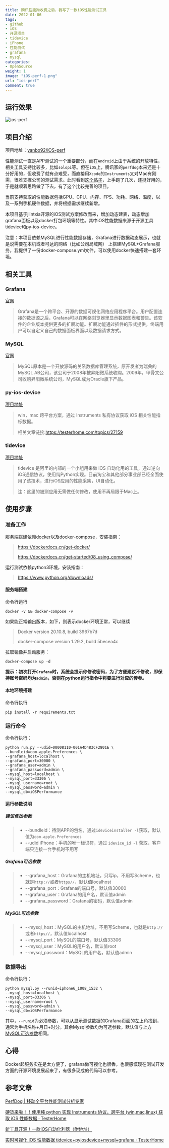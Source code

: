```yaml
---
title: 腾讯性能狗收费之后，我写了一款iOS性能测试工具
date: 2022-01-06
tags:
- github
- iOS
- 开源项目
- tidevice
- iPhone
- 性能测试
- grafana
- mysql
categories:
- OpenSource
weight: 1
image: "iOS-perf-1.png"
url: "ios-perf"
comment: true
---
```




## 运行效果

![ios-perf](iOS-perf-1.png)


## 项目介绍

项目地址：[yanbo92/iOS-perf](https://github.com/yanbo92/iOS-perf)

性能测试一直是APP测试的一个重要部分，而在`Android`上由于系统的开放特性，相关工具支持比较多，比如`solopi`等。但在`iOS`上，腾讯家的`perfdog`本来还是十分好用的，但收费了就有点难受，而直接用`Xcode`的`Instruments`又对Mac有刚需，很难支撑公司的测试需求。此时看到[这个贴子](http://testerhome.com/topics/31066)，上手跑了几次，还挺好用的，于是就顺着思路做了下去，有了这个比较完善的项目。

当前支持获取的性能数据包括GPU、CPU、内存、FPS、功耗、网络、温度，以及一系列手机硬件数据，并将根据需求继续新增。

本项目基于jlintxia开源的iOS测试方案修改而来，增加动态建表，动态增加grafana面板以及docker打包环境等特性。其中iOS性能数据来源于开源工具tidevice和py-ios-device。

注意：本项目依赖MySQL进行性能数据存储，Grafana进行数据动态展示，也就是说需要在本机或者可达的网络（比如公司局域网） 上搭建MySQL+Grafana服务，我提供了一份docker-compose.yml文件，可以使用docker快速搭建一套环境。



## 相关工具

### Grafana
[官网](https://grafana.com/)

> Grafana是一个跨平台、开源的数据可视化网络应用程序平台。用户配置连接的数据源之后，Grafana可以在网络浏览器里显示数据图表和警告。该软件的企业版本提供更多的扩展功能。扩展功能通过插件的形式提供，终端用户可以自定义自己的数据面板界面以及数据请求方式。

### MySQL
[官网](https://www.mysql.com/cn/)

> MySQL原本是一个开放源码的关系数据库管理系统，原开发者为瑞典的MySQL AB公司，该公司于2008年被昇阳微系统收购。2009年，甲骨文公司收购昇阳微系统公司，MySQL成为Oracle旗下产品。


### py-ios-device
[项目地址](https://github.com/YueChen-C/py-ios-device)

> win，mac 跨平台方案，通过 Instruments 私有协议获取 iOS 相关性能指标数据。
>
> 相关文章链接:https://testerhome.com/topics/27159


### tidevice
[项目地址](https://github.com/alibaba/taobao-iphone-device)

> tidevice 是阿里的内部的一个小组用来做 iOS 自动化用的工具，通过逆向iOS通信协议，使用纯Python实现。目前淘宝和其他部分事业部已经全面使用了该技术，进行iOS应用的性能采集，UI自动化。
>
> 注：这里的被测应用无需做任何修改，使用不再局限于Mac上。



## 使用步骤

### 准备工作

服务端搭建依赖docker以及docker-compose，安装指南：

>https://dockerdocs.cn/get-docker/
>
>https://dockerdocs.cn/get-started/08_using_compose/

运行测试依赖python3环境，安装指南：

>https://www.python.org/downloads/


#### 服务端搭建

命令行运行

```shell
docker -v && docker-compose -v
```

如果能正常输出版本，如下，则表示docker环境正常，可以继续

>Docker version 20.10.8, build 3967b7d
>
>docker-compose version 1.29.2, build 5becea4c

拉取镜像并启动服务：

```shell
docker-compose up -d  
```
**提示：初次打开`Grafana`时，系统会提示你修改密码，为了方便建议不修改，即保持账号密码均为`admin`，否则在python运行指令中将要进行对应的传参。**



#### 本地环境搭建

命令行执行

```shell
pip install -r requirements.txt
```






### 运行命令
命令行执行：
```shell
python run.py --udid=00008110-001A4D483CF2801E \
--bundleid=com.apple.Preferences \
--grafana_host=localhost \
--grafana_port=30000 \
--grafana_user=admin \
--grafana_password=admin \
--mysql_host=localhost \
--mysql_port=33306 \
--mysql_username=root \
--mysql_password=admin \
--mysql_db=iOSPerformance
```


#### 运行参数说明



##### 建议修改参数

>- --bundleid：待测APP的包名，通过`ideviceinstaller -l`获取，默认值为`com.apple.Preferences`
>- --udid iPhone：手机的唯一标识符，通过 `idevice_id -l` 获取，客户端只连接一台手机时不用写



##### Grafana可选参数

> - --grafana_host：Grafana的主机地址，只写ip，不用写Scheme，也就是`http://`或者`https//`，默认值localhost
> - --grafana_port：Grafana的端口号，默认值30000
> - --grafana_user：Grafana的用户名，默认值admin
> - --grafana_password：Grafana的密码，默认值admin



##### MySQL可选参数

> - --mysql_host：MySQL的主机地址，不用写Scheme，也就是`http://`或者`https//`，默认值localhost
> - --mysql_port：MySQL的端口号，默认值33306
> - --mysql_user：MySQL的用户名，默认值root
> - --mysql_password：MySQL的用户名，默认值admin



### 数据导出

命令行执行：
```shell
python mysql.py --runid=iphone6_1008_1532 \
--mysql_host=localhost \
--mysql_port=33306 \
--mysql_username=root \
--mysql_password=admin \
--mysql_db=iOSPerformance
```

其中，`--runid`为必须参数，可以从显示测试数据的Grafana页面的左上角找到，通常为手机名称+月日+时分。其余Mysql参数均为可选参数，默认值与上方[MySQL可选参数](#MySQL可选参数)相同。



## 心得

Docker起服务实在是太方便了，grafana做可视化也很香。也很感慨现在测试开发方面的开源环境发展起来了，有很多现成的代码可以参考。



## 参考文章

[PerfDog | 移动全平台性能测试分析专家](https://perfdog.qq.com/)

[硬货来啦！！使用纯 python 实现 Instruments 协议，跨平台 (win,mac,linux) 获取 iOS 性能数据 · TesterHome](https://testerhome.com/topics/27159)

[新工具开源！一款iOS自动化利器（附地址）](https://tech.taobao.org/news/lxhg5l)

[实时可视化 iOS 性能数据 tidevice+pyiosdevice+mysql+grafana · TesterHome](http://testerhome.com/topics/31066)
